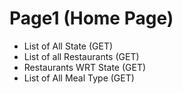 # Page1 (Home Page)
* List of All State (GET)
* List of all Restaurants (GET)
* Restaurants WRT State (GET)
* List of All Meal Type (GET)
